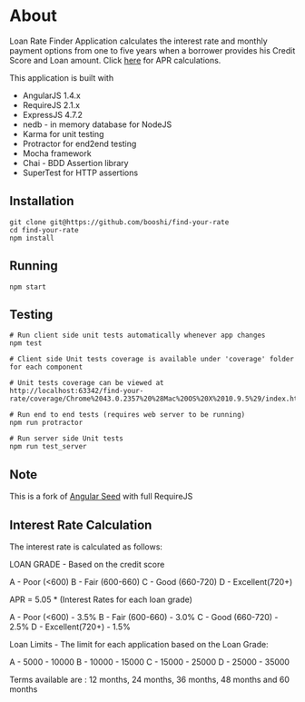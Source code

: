 # About

Loan Rate Finder Application calculates the interest rate and monthly payment options from one to five years when
a borrower provides his Credit Score and Loan amount. Click [here](.#interest-rate-calculation) for APR calculations.

This application is built with

* AngularJS 1.4.x
* RequireJS 2.1.x
* ExpressJS 4.7.2
* nedb - in memory database for NodeJS
* Karma for unit testing
* Protractor for end2end testing
* Mocha framework
* Chai - BDD Assertion library 
* SuperTest for HTTP assertions

## Installation

    git clone git@https://github.com/booshi/find-your-rate
    cd find-your-rate
    npm install

## Running

    npm start

## Testing

    # Run client side unit tests automatically whenever app changes
    npm test
    
    # Client side Unit tests coverage is available under 'coverage' folder for each component
    
    # Unit tests coverage can be viewed at 
    http://localhost:63342/find-your-rate/coverage/Chrome%2043.0.2357%20%28Mac%20OS%20X%2010.9.5%29/index.html
    
    # Run end to end tests (requires web server to be running)
    npm run protractor

    # Run server side Unit tests
    npm run test_server

## Note    
    
This is a fork of [Angular Seed](https://github.com/angular/angular-seed) with full RequireJS

## Interest Rate Calculation

The interest rate is calculated as follows:

LOAN GRADE - Based on the credit score

A - Poor (<600) 
B - Fair (600-660)
C - Good (660-720)
D - Excellent(720+)

APR  =  5.05 * (Interest Rates for each loan grade)

A - Poor (<600) - 3.5%
B - Fair (600-660) - 3.0%
C - Good (660-720) - 2.5%
D - Excellent(720+) - 1.5%

Loan Limits - The limit for each application based on the Loan Grade:

A - 5000 - 10000
B - 10000 - 15000
C - 15000 - 25000
D - 25000 - 35000

Terms available are : 12 months, 24 months, 36 months, 48 months and 60 months


